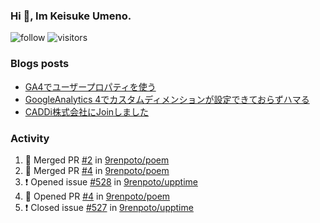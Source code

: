 ### Hi 👋, Im Keisuke Umeno.

<!--
**9renpoto/9renpoto** is a ✨ _special_ ✨ repository because its `README.md` (this file) appears on your GitHub profile.

Here are some ideas to get you started:

- 🔭 I’m currently working on ...
- 🌱 I’m currently learning ...
- 👯 I’m looking to collaborate on ...
- 🤔 I’m looking for help with ...
- 💬 Ask me about ...
- 📫 How to reach me: ...
- 😄 Pronouns: ...
- ⚡ Fun fact: ...
-->

![follow](https://img.shields.io/github/followers/9renpoto?label=Follow&style=social)
![visitors](https://komarev.com/ghpvc/?username=9renpoto&label=Profile%20views&color=0e75b6&style=flat)

### Blogs posts

<!-- BLOG-POST-LIST:START -->
- [GA4でユーザープロパティを使う](https://9renpoto.dev/2021/02/21/google-analytics-4-user-properties/)
- [GoogleAnalytics 4でカスタムディメンションが設定できておらずハマる](https://9renpoto.dev/2021/02/13/google-analytics-4/)
- [CADDi株式会社にJoinしました](https://9renpoto.dev/2020/12/05/join/)
<!-- BLOG-POST-LIST:END -->

### Activity

<!--START_SECTION:activity-->
1. 🎉 Merged PR [#2](https://github.com/9renpoto/poem/pull/2) in [9renpoto/poem](https://github.com/9renpoto/poem)
2. 🎉 Merged PR [#4](https://github.com/9renpoto/poem/pull/4) in [9renpoto/poem](https://github.com/9renpoto/poem)
3. ❗️ Opened issue [#528](https://github.com/9renpoto/upptime/issues/528) in [9renpoto/upptime](https://github.com/9renpoto/upptime)
4. 💪 Opened PR [#4](https://github.com/9renpoto/poem/pull/4) in [9renpoto/poem](https://github.com/9renpoto/poem)
5. ❗️ Closed issue [#527](https://github.com/9renpoto/upptime/issues/527) in [9renpoto/upptime](https://github.com/9renpoto/upptime)
<!--END_SECTION:activity-->

<!--START_SECTION:waka-->
<!--END_SECTION:waka-->
